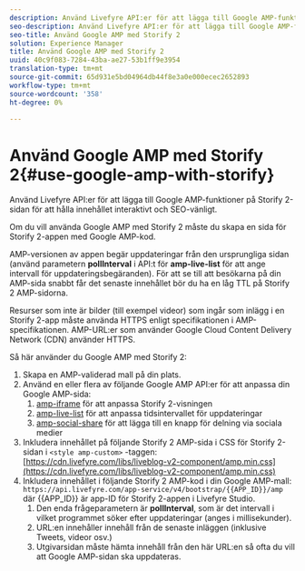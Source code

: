 ```yaml
---
description: Använd Livefyre API:er för att lägga till Google AMP-funktioner på Storify 2-sidan för att hålla innehållet interaktivt och SEO-vänligt.
seo-description: Använd Livefyre API:er för att lägga till Google AMP-funktioner på Storify 2-sidan för att hålla innehållet interaktivt och SEO-vänligt.
seo-title: Använd Google AMP med Storify 2
solution: Experience Manager
title: Använd Google AMP med Storify 2
uuid: 40c9f083-7284-43ba-ae27-53b1ff9e3954
translation-type: tm+mt
source-git-commit: 65d931e5bd04964db44f8e3a0e000ecec2652893
workflow-type: tm+mt
source-wordcount: '358'
ht-degree: 0%

---
```



# Använd Google AMP med Storify 2{#use-google-amp-with-storify}

Använd Livefyre API:er för att lägga till Google AMP-funktioner på Storify 2-sidan för att hålla innehållet interaktivt och SEO-vänligt.

Om du vill använda Google AMP med Storify 2 måste du skapa en sida för Storify 2-appen med Google AMP-kod.

AMP-versionen av appen begär uppdateringar från den ursprungliga sidan (använd parametern **pollInterval** i API:t för **amp-live-list** för att ange intervall för uppdateringsbegäranden). För att se till att besökarna på din AMP-sida snabbt får det senaste innehållet bör du ha en låg TTL på Storify 2 AMP-sidorna.

Resurser som inte är bilder (till exempel videor) som ingår som inlägg i en Storify 2-app måste använda HTTPS enligt specifikationen i AMP-specifikationen. AMP-URL:er som använder Google Cloud Content Delivery Network (CDN) använder HTTPS.

Så här använder du Google AMP med Storify 2:

1. Skapa en AMP-validerad mall på din plats.
1. Använd en eller flera av följande Google AMP API:er för att anpassa din Google AMP-sida:
   1. [amp-iframe](https://www.ampproject.org/docs/reference/components/amp-iframe) för att anpassa Storify 2-visningen
   1. [amp-live-list](https://www.ampproject.org/docs/reference/components/amp-live-list) för att anpassa tidsintervallet för uppdateringar
   1. [amp-social-share](https://www.ampproject.org/docs/reference/components/amp-social-share) för att lägga till en knapp för delning via sociala medier
1. Inkludera innehållet på följande Storify 2 AMP-sida i CSS för Storify 2-sidan i `<style amp-custom>` -taggen: [https://cdn.livefyre.com/libs/liveblog-v2-component/amp.min.css](https://cdn.livefyre.com/libs/liveblog-v2-component/amp.min.css)
1. Inkludera innehållet i följande Storify 2 AMP-kod i din Google AMP-mall: `https://api.livefyre.com/app-service/v4/bootstrap/{{APP_ID}}/amp` där {{APP_ID}} är app-ID för Storify 2-appen i Livefyre Studio.
   1. Den enda frågeparametern är **pollInterval**, som är det intervall i vilket programmet söker efter uppdateringar (anges i millisekunder).
   1. URL:en innehåller innehåll från de senaste inläggen (inklusive Tweets, videor osv.)
   1. Utgivarsidan måste hämta innehåll från den här URL:en så ofta du vill att Google AMP-sidan ska uppdateras.

